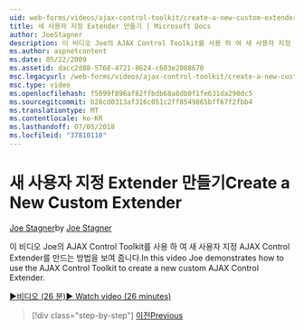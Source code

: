 ```yaml
---
uid: web-forms/videos/ajax-control-toolkit/create-a-new-custom-extender
title: 새 사용자 지정 Extender 만들기 | Microsoft Docs
author: JoeStagner
description: 이 비디오 Joe의 AJAX Control Toolkit를 사용 하 여 새 사용자 지정 AJAX Control Extender를 만드는 방법을 보여 줍니다.
ms.author: aspnetcontent
ms.date: 05/22/2009
ms.assetid: dacc2d88-5768-4721-8624-c603e2088670
msc.legacyurl: /web-forms/videos/ajax-control-toolkit/create-a-new-custom-extender
msc.type: video
ms.openlocfilehash: f5099f896af82ffbdb68a8db0f1fe631da290dc5
ms.sourcegitcommit: b28cd0313af316c051c2ff8549865bff67f2fbb4
ms.translationtype: MT
ms.contentlocale: ko-KR
ms.lasthandoff: 07/05/2018
ms.locfileid: "37810110"
---
```

<a name="create-a-new-custom-extender"></a><span data-ttu-id="39a0f-103">새 사용자 지정 Extender 만들기</span><span class="sxs-lookup"><span data-stu-id="39a0f-103">Create a New Custom Extender</span></span>
====================
<span data-ttu-id="39a0f-104">[Joe Stagner](https://github.com/JoeStagner)</span><span class="sxs-lookup"><span data-stu-id="39a0f-104">by [Joe Stagner](https://github.com/JoeStagner)</span></span>

<span data-ttu-id="39a0f-105">이 비디오 Joe의 AJAX Control Toolkit를 사용 하 여 새 사용자 지정 AJAX Control Extender를 만드는 방법을 보여 줍니다.</span><span class="sxs-lookup"><span data-stu-id="39a0f-105">In this video Joe demonstrates how to use the AJAX Control Toolkit to create a new custom AJAX Control Extender.</span></span>

[<span data-ttu-id="39a0f-106">&#9654;비디오 (26 분)</span><span class="sxs-lookup"><span data-stu-id="39a0f-106">&#9654; Watch video (26 minutes)</span></span>](https://channel9.msdn.com/Blogs/ASP-NET-Site-Videos/create-a-new-custom-extender)

> [!div class="step-by-step"]
> [<span data-ttu-id="39a0f-107">이전</span><span class="sxs-lookup"><span data-stu-id="39a0f-107">Previous</span></span>](editor-control-custom.md)
